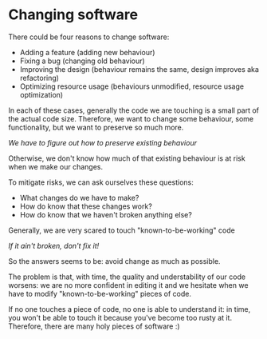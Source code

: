 # Changing software

There could be four reasons to change software:

* Adding a feature (adding new behaviour)
* Fixing a bug (changing old behaviour)
* Improving the design (behaviour remains the same, design improves aka refactoring)
* Optimizing resource usage (behaviours unmodified, resource usage optimization)

In each of these cases, generally the code we are touching is a small part of
the actual code size. Therefore, we want to change some behaviour, some functionality,
but we want to preserve so much more.

*We have to figure out how to preserve existing behaviour*

Otherwise, we don't know how much of that existing behaviour is at risk when we make
our changes.

To mitigate risks, we can ask ourselves these questions:

* What changes do we have to make?
* How do know that these changes work?
* How do know that we haven't broken anything else?

Generally, we are very scared to touch "known-to-be-working" code

*If it ain't broken, don't fix it!*

So the answers seems to be: avoid change as much as possible.

The problem is that, with time, the quality and understability of our code worsens:
we are no more confident in editing it and we hesitate when we have to modify
"known-to-be-working" pieces of code.

If no one touches a piece of code, no one is able to understand it: in time, you
won't be able to touch it because you've become too rusty at it. Therefore, there
are many holy pieces of software :)
